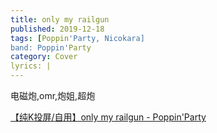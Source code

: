 ```yaml
---
title: only my railgun
published: 2019-12-18
tags: [Poppin'Party, Nicokara]
band: Poppin'Party
category: Cover
lyrics: |
---
```

电磁炮,omr,炮姐,超炮

<summary>
    <a href="https://www.bilibili.com/video/BV15zumzeEtS/">
        【纯K投屏/自用】only my railgun - Poppin'Party
    </a>
</summary>
